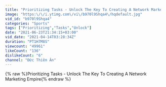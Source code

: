 ```yaml
---
title: "Prioritizing Tasks - Unlock The Key To Creating A Network Marketing Empire"
image: "https:\/\/i.ytimg.com\/vi\/b970l9Shqa4\/hqdefault.jpg"
vid_id: "b970l9Shqa4"
categories: "Sports"
tags: ["Prioritizing","Tasks","Unlock"]
date: "2021-06-23T21:34:15+03:00"
vid_date: "2021-04-14T03:28:34Z"
duration: "PT1H7M8S"
viewcount: "49961"
likeCount: "136"
dislikeCount: "6"
channel: "Đức Thiên Ân"
---
```

{% raw %}Prioritizing Tasks - Unlock The Key To Creating A Network Marketing Empire{% endraw %}
